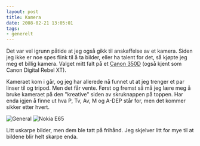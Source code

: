 ```yaml
---
layout: post
title: Kamera
date: 2008-02-21 13:05:01
tags: 
- generelt
---
```

Det var vel igrunn påtide at jeg også gikk til anskaffelse av et kamera. Siden jeg ikke er noe spes flink til å ta bilder, eller ha talent for det, så kjøpte jeg meg et billig kamera. Valget mitt falt på et <a href="http://www.usa.canon.com/consumer/controller?act=ModelInfoAct&fcategoryid=139&modelid=11154">Canon 350D</a> (også kjent som Canon Digital Rebel XT). 

Kameraet kom i går, og jeg har allerede nå funnet ut at jeg trenger et par linser til og tripod. Men det får vente. Først og fremst så må jeg lære meg å bruke kameraet på den "kreative" siden av skruknappen på toppen. Har enda igjen å finne ut hva P, Tv, Av, M og A-DEP står for, men det kommer sikker etter hvert. 

<img src='http://pjatt.net/images/2008/02/img_0213.jpg' alt='General' />
<img src='http://pjatt.net/images/2008/02/img_0096.jpg' alt='Nokia E65' /> 

Litt uskarpe bilder, men dem ble tatt på frihånd. Jeg skjelver litt for mye til at bildene blir helt skarpe enda.
